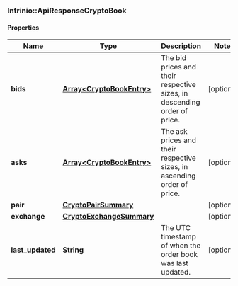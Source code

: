 ### Intrinio::ApiResponseCryptoBook

#### Properties
Name | Type | Description | Notes
------------ | ------------- | ------------- | -------------
**bids** | [**Array&lt;CryptoBookEntry&gt;**](CryptoBookEntry.md) | The bid prices and their respective sizes, in descending order of price. | [optional] 
**asks** | [**Array&lt;CryptoBookEntry&gt;**](CryptoBookEntry.md) | The ask prices and their respective sizes, in ascending order of price. | [optional] 
**pair** | [**CryptoPairSummary**](CryptoPairSummary.md) |  | [optional] 
**exchange** | [**CryptoExchangeSummary**](CryptoExchangeSummary.md) |  | [optional] 
**last_updated** | **String** | The UTC timestamp of when the order book was last updated. | [optional] 


